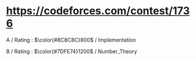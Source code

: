 # https://codeforces.com/contest/1736

A / Rating : $\color{#8C8C8C}800$ / Implementation

B / Rating : $\color{#7DFE74}1200$ / Number_Theory
